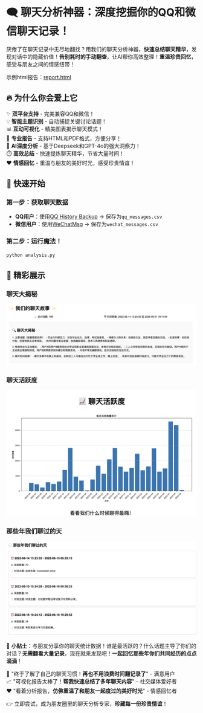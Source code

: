 # 🗨️ 聊天分析神器：深度挖掘你的QQ和微信聊天记录！

厌倦了在聊天记录中无尽地翻找？用我们的聊天分析神器，**快速总结聊天精华**，发现对话中的隐藏价值！**告别耗时的手动翻查**，让AI帮你高效整理！**重温珍贵回忆**，感受与朋友之间的情感纽带！

示例html报告：[report.html](output/report.html)

## 🔥 为什么你会爱上它

✨ **双平台支持** - 完美兼容QQ和微信！  
💡 **智能主题识别** - 自动捕捉关键讨论话题！  
📊 **互动可视化** - 精美图表揭示聊天模式！  
📄 **专业报告** - 支持HTML和PDF格式，方便分享！  
🧠 **AI深度分析** - 基于Deepseek和GPT-4o的强大洞察力！  
⏱️ **高效总结** - 快速提炼聊天精华，节省大量时间！  
❤️ **情感回忆** - 重温与朋友的美好时光，感受珍贵情谊！

## 🚀 快速开始

### 第一步：获取聊天数据
- **QQ用户**：使用[QQ History Backup](https://github.com/Yiyiyimu/QQ-History-Backup) → 保存为`qq_messages.csv`  
- **微信用户**：使用[WeChatMsg](https://github.com/LC044/WeChatMsg) → 保存为`wechat_messages.csv`

### 第二步：运行魔法！
```bash
python analysis.py
```

## 📸 精彩展示

### 聊天大揭秘
![聊天大揭秘](img/chat_insights.png)

### 聊天活跃度
![聊天活跃度](img/chat_activity.png)

### 那些年我们聊过的天
![那些年我们聊过的天](img/chat_history.png)

📣 **小贴士**：与朋友分享你的聊天统计数据！谁是最活跃的？什么话题主导了你们的对话？**无需翻看大量记录**，现在就来发现吧！**一起回忆那些年你们共同经历的点点滴滴**！

💬 "终于了解了自己的聊天习惯！**再也不用浪费时间翻记录了**" - 满意用户  
📈 "可视化报告太棒了！**帮我快速总结了多年聊天内容**" - 社交媒体爱好者  
❤️ "看着分析报告，**仿佛重温了和朋友一起度过的美好时光**" - 情感回忆者

👉 立即尝试，成为朋友圈里的聊天分析专家，**珍藏每一份珍贵情谊**！






